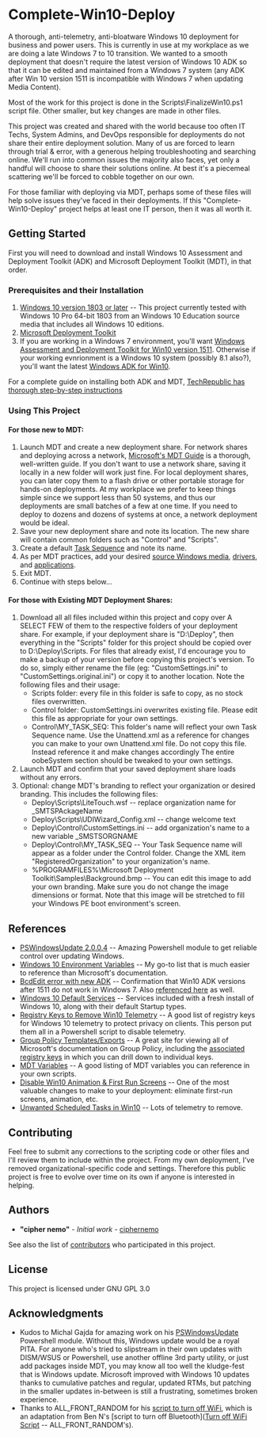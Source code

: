 # Complete-Win10-Deploy

A thorough, anti-telemetry, anti-bloatware Windows 10 deployment for business and power users. This is currently in use at my workplace as we are doing a late Windows 7 to 10 transition. We wanted to a smooth deployment that doesn't require the latest version of Windows 10 ADK so that it can be edited and maintained from a Windows 7 system (any ADK after Win 10 version 1511 is incompatible with Windows 7 when updating Media Content).

Most of the work for this project is done in the Scripts\FinalizeWin10.ps1 script file. Other smaller, but key changes are made in other files.

This project was created and shared with the world because too often IT Techs, System Admins, and DevOps responsible for deployments do not share their entire deployment solution. Many of us are forced to learn through trial & error, with a generous helping troubleshooting and searching online. We'll run into common issues the majority also faces, yet only a handful will choose to share their solutions online. At best it's a piecemeal scattering we'll be forced to cobble together on our own.

For those familiar with deploying via MDT, perhaps some of these files will help solve issues they've faced in their deployments. If this "Complete-Win10-Deploy" project helps at least one IT person, then it was all worth it.

## Getting Started

First you will need to download and install Windows 10 Assessment and Deployment Toolkit (ADK) and Microsoft Deployment Toolkit (MDT), in that order.

### Prerequisites and their Installation

1. [Windows 10 version 1803 or later](https://support.microsoft.com/en-us/help/4099479) -- This project currently tested with Windows 10 Pro 64-bit 1803 from an Windows 10 Education source media that includes all Windows 10 editions.
2. [Microsoft Deployment Toolkit](https://www.microsoft.com/en-us/download/details.aspx?id=54259)
3. If you are working in a Windows 7 environment, you'll want [Windows Assessment and Deployment Toolkit for Win10 version 1511](http://renshollanders.nl/2016/12/download-windows-adk-the-numerous-versions-of-microsoft-windows-adk-assessment-and-planning-toolkit-and-where-to-find-them/). Otherwise if your working evnrionment is a Windows 10 system (possibly 8.1 also?), you'll want the latest [Windows ADK for Win10](https://docs.microsoft.com/en-us/windows-hardware/get-started/adk-install).

For a complete guide on installing both ADK and MDT, [TechRepublic has thorough step-by-step instructions](https://www.techrepublic.com/article/how-to-set-up-microsoft-deployment-toolkit-step-by-step/)

### Using This Project

#### For those new to MDT:
1. Launch MDT and create a new deployment share. For network shares and deploying across a network, [Microsoft's MDT Guide](https://docs.microsoft.com/en-us/windows/deployment/deploy-windows-mdt/get-started-with-the-microsoft-deployment-toolkit) is a thorough, well-written guide. If you don't want to use a network share, saving it locally in a new folder will work just fine. For local deployment shares, you can later copy them to a flash drive or other portable storage for hands-on deployments. At my workplace we prefer to keep things simple since we support less than 50 systems, and thus our deployments are small batches of a few at one time. If you need to deploy to dozens and dozens of systems at once, a network deployment would be ideal.
2. Save your new deployment share and note its location. The new share will contain common folders such as "Control" and "Scripts".
3. Create a default [Task Sequence](https://web.sas.upenn.edu/jasonrw/2016/10/20/creating-task-sequences-for-mdt/) and note its name.
4. As per MDT practices, add your desired [source Windows media](https://web.sas.upenn.edu/jasonrw/2015/11/02/mdt-importing-an-operating-system/), [drivers](https://web.sas.upenn.edu/jasonrw/2016/09/25/mdt-and-drivers/), and [applications](https://www.techrepublic.com/article/how-to-deploy-applications-with-microsoft-deployment-toolkit/).
5. Exit MDT.
6. Continue with steps below... 
#### For those with Existing MDT Deployment Shares:
1. Download all all files included within this project and copy over A SELECT FEW of them to the respective folders of your deployment share. For example, if your deployment share is "D:\Deploy", then everything in the "Scripts" folder for this project should be copied over to D:\Deploy\Scripts. For files that already exist, I'd encourage you to make a backup of your version before copying this project's version. To do so, simply either rename the file (eg: "CustomSettings.ini" to "CustomSettings.original.ini") or copy it to another location. Note the following files and their usage:
    * Scripts folder: every file in this folder is safe to copy, as no stock files overwritten.
    * Control folder: CustomSettings.ini overwrites existing file. Please edit this file as appropriate for your own settings.
    * Control\MY_TASK_SEQ: This folder's name will reflect your own Task Sequence name. Use the Unattend.xml as a reference for changes you can make to your own Unattend.xml file. Do not copy this file. Instead reference it and make changes accordingly The entire oobeSystem section should be tweaked to your own settings.
2. Launch MDT and confirm that your saved deployment share loads without any errors.
3. Optional: change MDT's branding to reflect your organization or desired branding. This includes the following files:
    * Deploy\Scripts\LiteTouch.wsf -- replace organization name for _SMTSPAckageName
    * Deploy\Scripts\UDIWizard_Config.xml -- change welcome text
    * Deploy\Control\CustomSettings.ini -- add organization's name to a new variable _SMSTSORGNAME
    * Deploy\Control\MY_TASK_SEQ -- Your Task Sequence name will appear as a folder under the Control folder. Change the XML item "RegisteredOrganization" to your organization's name.
    * %PROGRAMFILES%\Microsoft Deployment Toolkit\Samples\Background.bmp -- You can edit this image to add your own branding. Make sure you do not change the image dimensions or format. Note that this image will be stretched to fill your Windows PE boot environment's screen.

## References

* [PSWindowsUpdate 2.0.0.4](https://www.powershellgallery.com/packages/PSWindowsUpdate/2.0.0.4) -- Amazing Powershell module to get reliable control over updating Windows.
* [Windows 10 Environment Variables](https://pureinfotech.com/list-environment-variables-windows-10/) -- My go-to list that is much easier to reference than Microsoft's documentation.
* [BcdEdit error with new ADK](https://social.technet.microsoft.com/Forums/en-US/60d86683-68e2-4a93-838b-231d61854804/bcdedit-returned-an-error-when-generating-an-media-iso-in-mdt?forum=mdt) -- Confirmation that Win10 ADK versions after 1511 do not work in Windows 7. Also [referenced here](https://forum.bigfix.com/t/deploy-mdt-bundle-creator-wadk-10-version-1607-mdt-build-8443-task-fails-to-validate-endpoint/20997/5) as well.
* [Windows 10 Default Services](http://servicedefaults.com/10/) -- Services included with a fresh install of Windows 10, along with their default Startup types.
* [Registry Keys to Remove Win10 Telemetry](https://michlstechblog.info/blog/windows-10-powershell-script-to-protect-your-privacy/) -- A good list of registry keys for Windows 10 telemetry to protect privacy on clients. This person put them all in a Powershell script to disable telemetry.
* [Group Policy Templates/Exports](https://getadmx.com/) -- A great site for viewing all of Microsoft's documentation on Group Policy, including the [associated registry keys](https://getadmx.com/HKLM/) in which you can drill down to individual keys.
* [MDT Variables](http://www.hayesjupe.com/sccm-and-mdt-list-of-variables/) -- A good listing of MDT variables you can reference in your own scripts.
* [Disable Win10 Animation & First Run Screens](https://blogs.technet.microsoft.com/mniehaus/2015/08/23/windows-10-mdt-2013-update-1-and-hideshell/) -- One of the most valuable changes to make to your deployment: eliminate first-run screens, animation, etc.
* [Unwanted Scheduled Tasks in Win10](https://github.com/W4RH4WK/Debloat-Windows-10/issues/22) -- Lots of telemetry to remove.

## Contributing

Feel free to submit any corrections to the scripting code or other files and I'll review them to include within the project. From my own deployment, I've removed organizational-specific code and settings. Therefore this public project is free to evolve over time on its own if anyone is interested in helping.

## Authors

* **"cipher nemo"** - *Initial work* - [ciphernemo](https://github.com/ciphernemo)

See also the list of [contributors](https://github.com/ciphernemo/Complete-Win10-Deploy/contributors) who participated in this project.

## License

This project is licensed under GNU GPL 3.0

## Acknowledgments

* Kudos to Michal Gajda for amazing work on his [PSWindowsUpdate](https://www.powershellgallery.com/packages/PSWindowsUpdate/2.0.0.4) Powershell module. Without this, Windows update would be a royal PITA. For anyone who's tried to slipstream in their own updates with DISM/WSUS or Powershell, use another offline 3rd party utility, or just add packages inside MDT, you may know all too well the kludge-fest that is Windows update. Microsoft improved with Windows 10 updates thanks to cumulative patches and regular, updated RTMs, but patching in the smaller updates in-between is still a frustrating, sometimes broken experience.
* Thanks to ALL_FRONT_RANDOM for his [script to turn off WiFi](https://www.reddit.com/r/sysadmin/comments/9az53e/need_help_controlling_wifi/e502prt/?context=3), which is an adaptation from Ben N's [script to turn off Bluetooth]([Turn off WiFi Script](https://www.reddit.com/r/sysadmin/comments/9az53e/need_help_controlling_wifi/e502prt/?context=3) -- ALL_FRONT_RANDOM's).
